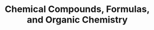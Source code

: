 ---
layout: guide
title: "Chemical Compounds, Formulas, and Organic Chemistry"
category: "Chemistry"
link: "https://docs.google.com/document/d/1iVRfaTDWaEVYnigLc6Jg8Ef4ZjbBUlcdVoZnFCmI_5E/"
description: "Writing formulas and naming, oxidation numbers, organic nomenclature, reaction types."
---